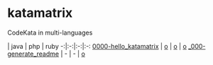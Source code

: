 # katamatrix
CodeKata in multi-languages

 | java | php | ruby
-:|:-:|:-:|:-:
[0000-hello_katamatrix](tree/0000-hello_katamatrix) | [o](tree/0000-hello_katamatrix/java) | [o](tree/0000-hello_katamatrix/php) | [o](tree/0000-hello_katamatrix/ruby)
[_000-generate_readme](tree/_000-generate_readme) | - | - | [o](tree/_000-generate_readme/ruby)
